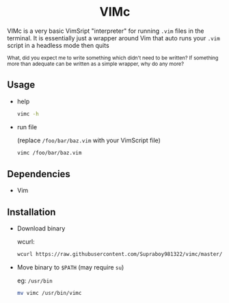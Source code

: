 <h1 align="center">VIMc</h1>

VIMc is a very basic VimSript "interpreter" for running `.vim` files in the terminal. It is essentially just a wrapper around Vim that auto runs your `.vim` script in a headless mode then quits

<sub>What, did you expect me to write something which didn't need to be written? If something more than adequate can be written as a simple wrapper, why do any more?</sub>

## Usage
- help
    ```sh
    vimc -h
    ```
- run file

    (replace `/foo/bar/baz.vim` with your VimScript file)
    ```sh
    vimc /foo/bar/baz.vim
    ```

## Dependencies
- Vim

## Installation
- Download binary

    wcurl:
    ```sh
    wcurl https://raw.githubusercontent.com/Supraboy981322/vimc/master/build/vimc
    ```

- Move binary to `$PATH`
    (may require `su`)

    eg: `/usr/bin`
    ```sh
    mv vimc /usr/bin/vimc
    ```
